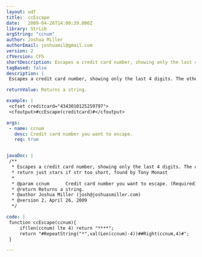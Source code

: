 ```yaml
---
layout: udf
title:  ccEscape
date:   2009-04-26T14:00:39.000Z
library: StrLib
argString: "ccnum"
author: Joshua Miller
authorEmail: joshuamil@gmail.com
version: 2
cfVersion: CF5
shortDescription: Escapes a credit card number, showing only the last 4 digits. The other digits are replaced with the * character.
tagBased: false
description: |
 Escapes a credit card number, showing only the last 4 digits. The other digits are replaced with the * character.

returnValue: Returns a string.

example: |
 <cfset creditcard="4343010125259797">
 <cfoutput>#ccEscape(creditcard)#</cfoutput>

args:
 - name: ccnum
   desc: Credit card number you want to escape.
   req: true


javaDoc: |
 /**
  * Escapes a credit card number, showing only the last 4 digits. The other digits are replaced with the * character.
  * return just stars if str too short, found by Tony Monast
  * 
  * @param ccnum      Credit card number you want to escape. (Required)
  * @return Returns a string. 
  * @author Joshua Miller (josh@joshuasmiller.com) 
  * @version 2, April 26, 2009 
  */

code: |
 function ccEscape(ccnum){
     if(len(ccnum) lte 4) return "****";
     return "#RepeatString("*",val(Len(ccnum)-4))##Right(ccnum,4)#";
 }

---
```


